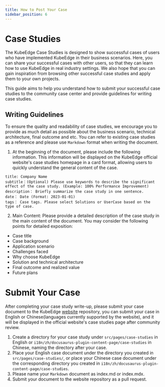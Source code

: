 ```yaml
---
title: How to Post Your Case
sidebar_position: 6
---
```

# Case Studies 

The KubeEdge Case Studies is designed to show successful cases of users who have implemented KubeEdge in their business scenarios. Here, you can share your successful cases with other users, so that they can learn how to use KubeEdge in real industry settings. We also hope that you can gain inspiration from browsing other successful case studies and apply them to your own projects.

This guide aims to help you understand how to submit your successful case studies to the community case center and provide guidelines for writing case studies.

## Writing Guidelines

To ensure the quality and readability of case studies, we encourage you to provide as much detail as possible about the business scenario, technical architecture, final outcome and etc. You can refer to existing case studies as a reference and please use `Markdown` format when writing the document.

1.  At the beginning of the document, please include the following information. This information will be displayed on the KubeEdge official website's case studies homepage in a card format, allowing users to quickly understand the general content of the case.

```
title: Company Name
subtitle：(Optional) Please use keywords to describe the significant effect of the case study. (Example: 100% Performance Improvement)
description： Briefly summarize the case study in one sentence.
date： Date (Format: 2023-01-01)
tags： Case tags. Please select Solutions or UserCase based on the type of case.
```

2.  Main Content: Please provide a detailed description of the case study in the main content of the document. You may consider the following points for detailed exposition:

- Case title
- Case background
- Application scenario
- Challenges faced
- Why choose KubeEdge
- Solution and technical architecture
- Final outcome and realized value
- Future plans

# Submit Your Case

After completing your case study write-up, please submit your case document to the KubeEdge [website](https://github.com/kubeedge/website) repository, you can submit your case in English or Chinese(languages currently supported by the website), and it will be displayed in the official website's case studies page after community review.

1.  Create a directory for your case study under `src/pages/case-studies` in English or `i18n/zh/docusaurus-plugin-content-page/case-studies` in Chinese, naming the directory after your case.
2.  Place your English case document under the directory you created in `src/pages/case-studies/`, or place your Chinese case document under the corresponding directory you created in `i18n/zh/docusaurus-plugin-content-page/case-studies`.
3.  Please name your `Markdown` document as index.md or index.mdx.
4.  Submit your document to the website repository as a pull request.
